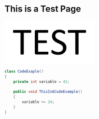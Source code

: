 # This is a Test Page

![An image](Img/Test.png)

```csharp
class CodeExaple() 
{
	private int variable = 42;

	public void ThisIsACodeExample() 
	{
		variable += 24;
	}
}
```